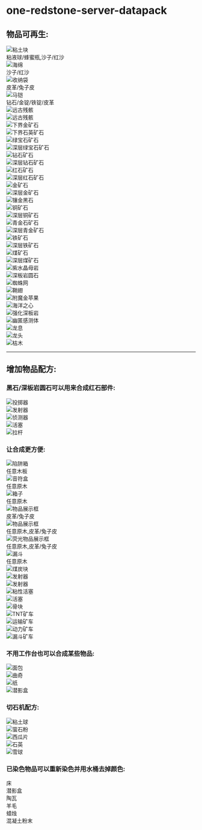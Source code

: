 # one-redstone-server-datapack

## 物品可再生:

![粘土块](Recipe_picture/Items_are_regeneratible/clay.png)  
粘液球/蜂蜜瓶,沙子/红沙  
![海绵](Recipe_picture/Items_are_regeneratible/sponge.png)  
沙子/红沙  
![收纳袋](Recipe_picture/Items_are_regeneratible/bundle.png)  
皮革/兔子皮  
![马铠](Recipe_picture/Items_are_regeneratible/horse_armor.png)  
钻石/金锭/铁锭/皮革  
![远古残骸](Recipe_picture/Items_are_regeneratible/ancient_debris.png)  
![远古残骸](Recipe_picture/Items_are_regeneratible/ancient_debris2.png)  
![下界金矿石](Recipe_picture/Items_are_regeneratible/nether_gold_ore.png)  
![下界石英矿石](Recipe_picture/Items_are_regeneratible/nether_quartz_ore.png)  
![绿宝石矿石](Recipe_picture/Items_are_regeneratible/emerald_ore.png)  
![深层绿宝石矿石](Recipe_picture/Items_are_regeneratible/deepslate_emerald_ore.png)  
![钻石矿石](Recipe_picture/Items_are_regeneratible/diamond_ore.png)  
![深层钻石矿石](Recipe_picture/Items_are_regeneratible/deepslate_diamond_ore.png)  
![红石矿石](Recipe_picture/Items_are_regeneratible/redstone_ore.png)  
![深层红石矿石](Recipe_picture/Items_are_regeneratible/deepslate_redstone_ore.png)  
![金矿石](Recipe_picture/Items_are_regeneratible/gold_ore.png)  
![深层金矿石](Recipe_picture/Items_are_regeneratible/deepslate_gold_ore.png)  
![镶金黑石](Recipe_picture/Items_are_regeneratible/gilded_blackstone.png)  
![铜矿石](Recipe_picture/Items_are_regeneratible/copper_ore.png)  
![深层铜矿石](Recipe_picture/Items_are_regeneratible/deepslate_copper_ore.png)  
![青金石矿石](Recipe_picture/Items_are_regeneratible/lapis_ore.png)  
![深层青金矿石](Recipe_picture/Items_are_regeneratible/deepslate_lapis_ore.png)  
![铁矿石](Recipe_picture/Items_are_regeneratible/iron_ore.png)  
![深层铁矿石](Recipe_picture/Items_are_regeneratible/deepslate_iron_ore.png)  
![煤矿石](Recipe_picture/Items_are_regeneratible/coal_ore.png)  
![深层煤矿石](Recipe_picture/Items_are_regeneratible/deepslate_coal_ore.png)  
![紫水晶母岩](Recipe_picture/Items_are_regeneratible/budding_amethyst.png)  
![深板岩圆石](Recipe_picture/Items_are_regeneratible/cobbled_deepslate.png)  
![蜘蛛网](Recipe_picture/Items_are_regeneratible/cobweb.png)  
![鞘翅](Recipe_picture/Items_are_regeneratible/elytra.png)  
![附魔金苹果](Recipe_picture/Items_are_regeneratible/enchanted_golden_apple.png)  
![海洋之心](Recipe_picture/Items_are_regeneratible/heart_of_the_sea.png)  
![强化深板岩](Recipe_picture/Items_are_regeneratible/reinforced_deepslate.png)  
![幽匿感测体](Recipe_picture/Items_are_regeneratible/sculk_sensor.png)  
![龙息](Recipe_picture/Items_are_regeneratible/dragon_breath.png)  
![龙头](Recipe_picture/Items_are_regeneratible/dragon_head.png)  
![枯木](Recipe_picture/Items_are_regeneratible/dead_bush.png)

---

## 增加物品配方:

### 黑石/深板岩圆石可以用来合成红石部件:

![投掷器](Recipe_picture/add_item_recipes/dropper.png)  
![发射器](Recipe_picture/add_item_recipes/dispenser3.png)  
![侦测器](Recipe_picture/add_item_recipes/observer.png)  
![活塞](Recipe_picture/add_item_recipes/piston.png)  
![拉杆](Recipe_picture/add_item_recipes/lever.png)

### 让合成更方便:

![陷阱箱](Recipe_picture/add_item_recipes/trapped_chest.png)  
任意木板  
![音符盒](Recipe_picture/add_item_recipes/note_block.png)  
任意原木  
![箱子](Recipe_picture/add_item_recipes/chest.png)  
任意原木  
![物品展示框](Recipe_picture/add_item_recipes/item_frame.png)  
皮革/兔子皮  
![物品展示框](Recipe_picture/add_item_recipes/item_frame2.png)  
任意原木,皮革/兔子皮  
![荧光物品展示框](Recipe_picture/add_item_recipes/glow_item_frame.png)  
任意原木,皮革/兔子皮  
![漏斗](Recipe_picture/add_item_recipes/hopper.png)  
任意原木  
![煤炭块](Recipe_picture/add_item_recipes/coal_block.png)  
![发射器](Recipe_picture/add_item_recipes/dispenser.png)  
![发射器](Recipe_picture/add_item_recipes/dispenser2.png)  
![粘性活塞](Recipe_picture/add_item_recipes/sticky_piston.png)  
![活塞](Recipe_picture/add_item_recipes/piston2.png)  
![骨块](Recipe_picture/add_item_recipes/bone_block.png)  
![TNT矿车](Recipe_picture/add_item_recipes/tnt_minecart.png)  
![运输矿车](Recipe_picture/add_item_recipes/chest_minecart.png)  
![动力矿车](Recipe_picture/add_item_recipes/furnace_minecart.png)  
![漏斗矿车](Recipe_picture/add_item_recipes/hopper_minecart.png)

### 不用工作台也可以合成某些物品:

![面包](Recipe_picture/add_item_recipes/bread.png)  
![曲奇](Recipe_picture/add_item_recipes/cookie.png)  
![纸](Recipe_picture/add_item_recipes/paper.png)  
![潜影盒](Recipe_picture/add_item_recipes/shulker_box.png)

### 切石机配方:

![粘土球](Recipe_picture/add_item_recipes/clay_ball.png)  
![萤石粉](Recipe_picture/add_item_recipes/glowstone_dust.png)  
![西瓜片](Recipe_picture/add_item_recipes/melon_slice.png)  
![石英](Recipe_picture/add_item_recipes/quartz.png)  
![雪球](Recipe_picture/add_item_recipes/snowball.png)

### 已染色物品可以重新染色并用水桶去掉颜色:

床  
潜影盒  
陶瓦  
羊毛  
蜡烛  
混凝土粉末